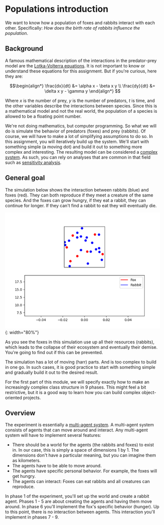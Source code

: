 # Populations introduction

We want to know how a population of foxes and rabbits interact with each other. Specifically: *How does the birth rate of rabbits influence the population*.

## Background

A famous mathematical description of the interactions in the predator-prey model are the [Lotka-Volterra equations](https://en.wikipedia.org/wiki/Lotka–Volterra_equations). It is not important to know or understand these equations for this assignment. But if you're curious, here they are:

$$\begin{align*}
\frac{dx}{dt} &= \alpha x - \beta x y \\
\frac{dy}{dt} &= \delta x y - \gamma y
\end{align*}
$$

Where $x$ is the number of prey, $y$ is the number of predators, $t$ is time, and the other variables describe the interactions between species. Since this is a mathematical model and not the real world, the population of a species is allowed to be a floating point number.

We're not doing mathematics, but computer programming. So what we will do is simulate the behavior of predators (foxes) and prey (rabbits). Of course, we will have to make a lot of simplifying assumptions to do so. In this assignment, you will iteratively build up the system. We'll start with something simple (a moving dot) and build it out to something more complex and interesting. The resulting model can be considered a [complex system](https://en.wikipedia.org/wiki/Complex_system#:~:text=Complex%20systems%20are%20systems%20whose,given%20system%20and%20its%20environment.). As such, you can rely on analyses that are common in that field such as [sensitivity analysis](https://en.wikipedia.org/wiki/Sensitivity_analysis).

## General goal

The simulation below shows the interaction between rabbits (blue) and foxes (red). They can both reproduce if they meet a creature of the same species. And the foxes can grow hungry, if they eat a rabbit, they can continue for longer. If they can't find a rabbit to eat they will eventually die.

![](phase9.gif){: width="80%"}

As you see the foxes in this simulation use up all their resources (rabbits), which leads to the collapse of their ecosystem and eventually their demise. You're going to find out if this can be prevented.

The simulation has a lot of moving (harr) parts. And is too complex to build in one go. In such cases, it is good practice to start with something simple and gradually build it out to the desired result.

For the first part of this module, we will specify exactly how to make an increasingly complex class structure in 9 phases. This might feel a bit restrictive, but it is a good way to learn how you can build complex object-oriented projects.

## Overview

The experiment is essentially a [multi-agent system](https://en.wikipedia.org/wiki/Multi-agent_system). A multi-agent system consists of agents that can move around and interact. Any multi-agent system will have to implement several features:

* There should be a world for the agents (the rabbits and foxes) to exist in. In our case, this is simply a space of dimensions 1 by 1. The dimensions don't have a particular meaning, but you can imagine them as kilometers.
* The agents have to be able to move around.
* The agents have specific personal behavior. For example, the foxes will get hungry.
* The agents can interact: Foxes can eat rabbits and all creatures can reproduce.

In phase 1 of the experiment, you'll set up the world and create a rabbit agent. Phases 1 - 5 are about creating the agents and having them move around. In phase 6 you'll implement the fox's specific behavior (hunger). Up to this point, there is no interaction between agents. This interaction you'll implement in phases 7 - 9.
